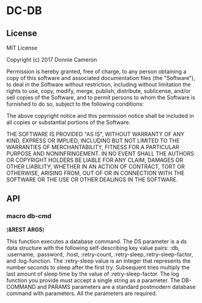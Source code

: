 # DC-DB
## License
MIT License

Copyright (c) 2017 Donnie Cameron

Permission is hereby granted, free of charge, to any person obtaining a copy
of this software and associated documentation files (the "Software"), to deal
in the Software without restriction, including without limitation the rights
to use, copy, modify, merge, publish, distribute, sublicense, and/or sell
copies of the Software, and to permit persons to whom the Software is
furnished to do so, subject to the following conditions:

The above copyright notice and this permission notice shall be included in all
copies or substantial portions of the Software.

THE SOFTWARE IS PROVIDED "AS IS", WITHOUT WARRANTY OF ANY KIND, EXPRESS OR
IMPLIED, INCLUDING BUT NOT LIMITED TO THE WARRANTIES OF MERCHANTABILITY,
FITNESS FOR A PARTICULAR PURPOSE AND NONINFRINGEMENT. IN NO EVENT SHALL THE
AUTHORS OR COPYRIGHT HOLDERS BE LIABLE FOR ANY CLAIM, DAMAGES OR OTHER
LIABILITY, WHETHER IN AN ACTION OF CONTRACT, TORT OR OTHERWISE, ARISING FROM,
OUT OF OR IN CONNECTION WITH THE SOFTWARE OR THE USE OR OTHER DEALINGS IN THE
SOFTWARE.

## API
### macro  db-cmd 
(**&REST** **ARGS**)

This function executes a database command. The DS parameter is a ds data structure with the following self-describing key value pairs: :db, :username, :password, :host, :retry-count, :retry-sleep,:retry-sleep-factor, and :log-function. The :retry-sleep value is an integer that represents the number seconds to sleep after the first try. Subsequent tries multiply the last amount of sleep time by the value of :retry-sleep-factor. The log function you provide must accept a single string as a parameter. The DB-COMMAND and PARAMS parameters are a standard postmodern database command with parameters. All the parameters are required.


